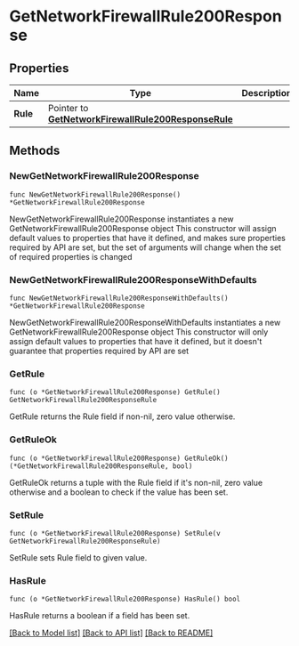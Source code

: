 # GetNetworkFirewallRule200Response

## Properties

Name | Type | Description | Notes
------------ | ------------- | ------------- | -------------
**Rule** | Pointer to [**GetNetworkFirewallRule200ResponseRule**](GetNetworkFirewallRule200ResponseRule.md) |  | [optional] 

## Methods

### NewGetNetworkFirewallRule200Response

`func NewGetNetworkFirewallRule200Response() *GetNetworkFirewallRule200Response`

NewGetNetworkFirewallRule200Response instantiates a new GetNetworkFirewallRule200Response object
This constructor will assign default values to properties that have it defined,
and makes sure properties required by API are set, but the set of arguments
will change when the set of required properties is changed

### NewGetNetworkFirewallRule200ResponseWithDefaults

`func NewGetNetworkFirewallRule200ResponseWithDefaults() *GetNetworkFirewallRule200Response`

NewGetNetworkFirewallRule200ResponseWithDefaults instantiates a new GetNetworkFirewallRule200Response object
This constructor will only assign default values to properties that have it defined,
but it doesn't guarantee that properties required by API are set

### GetRule

`func (o *GetNetworkFirewallRule200Response) GetRule() GetNetworkFirewallRule200ResponseRule`

GetRule returns the Rule field if non-nil, zero value otherwise.

### GetRuleOk

`func (o *GetNetworkFirewallRule200Response) GetRuleOk() (*GetNetworkFirewallRule200ResponseRule, bool)`

GetRuleOk returns a tuple with the Rule field if it's non-nil, zero value otherwise
and a boolean to check if the value has been set.

### SetRule

`func (o *GetNetworkFirewallRule200Response) SetRule(v GetNetworkFirewallRule200ResponseRule)`

SetRule sets Rule field to given value.

### HasRule

`func (o *GetNetworkFirewallRule200Response) HasRule() bool`

HasRule returns a boolean if a field has been set.


[[Back to Model list]](../README.md#documentation-for-models) [[Back to API list]](../README.md#documentation-for-api-endpoints) [[Back to README]](../README.md)


